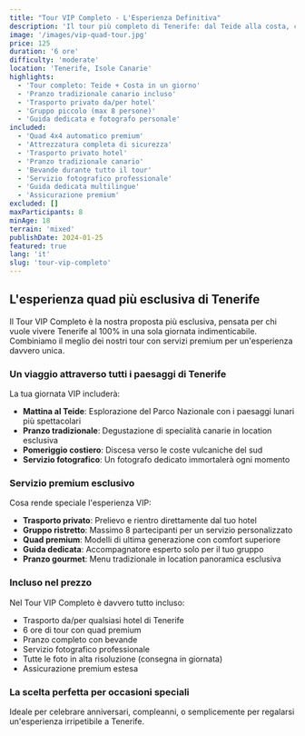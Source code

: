 ```yaml
---
title: "Tour VIP Completo - L'Esperienza Definitiva"
description: 'Il tour più completo di Tenerife: dal Teide alla costa, con pranzo tradizionale e servizio VIP esclusivo'
image: '/images/vip-quad-tour.jpg'
price: 125
duration: '6 ore'
difficulty: 'moderate'
location: 'Tenerife, Isole Canarie'
highlights:
  - 'Tour completo: Teide + Costa in un giorno'
  - 'Pranzo tradizionale canario incluso'
  - 'Trasporto privato da/per hotel'
  - 'Gruppo piccolo (max 8 persone)'
  - 'Guida dedicata e fotografo personale'
included:
  - 'Quad 4x4 automatico premium'
  - 'Attrezzatura completa di sicurezza'
  - 'Trasporto privato hotel'
  - 'Pranzo tradizionale canario'
  - 'Bevande durante tutto il tour'
  - 'Servizio fotografico professionale'
  - 'Guida dedicata multilingue'
  - 'Assicurazione premium'
excluded: []
maxParticipants: 8
minAge: 18
terrain: 'mixed'
publishDate: 2024-01-25
featured: true
lang: 'it'
slug: 'tour-vip-completo'
---
```


## L'esperienza quad più esclusiva di Tenerife

Il Tour VIP Completo è la nostra proposta più esclusiva, pensata per chi vuole vivere Tenerife al 100% in una sola giornata indimenticabile. Combiniamo il meglio dei nostri tour con servizi premium per un'esperienza davvero unica.

### Un viaggio attraverso tutti i paesaggi di Tenerife

La tua giornata VIP includerà:

- **Mattina al Teide**: Esplorazione del Parco Nazionale con i paesaggi lunari più spettacolari
- **Pranzo tradizionale**: Degustazione di specialità canarie in location esclusiva
- **Pomeriggio costiero**: Discesa verso le coste vulcaniche del sud
- **Servizio fotografico**: Un fotografo dedicato immortalerà ogni momento

### Servizio premium esclusivo

Cosa rende speciale l'esperienza VIP:

- **Trasporto privato**: Prelievo e rientro direttamente dal tuo hotel
- **Gruppo ristretto**: Massimo 8 partecipanti per un servizio personalizzato
- **Quad premium**: Modelli di ultima generazione con comfort superiore
- **Guida dedicata**: Accompagnatore esperto solo per il tuo gruppo
- **Pranzo gourmet**: Menu tradizionale in location panoramica esclusiva

### Incluso nel prezzo

Nel Tour VIP Completo è davvero tutto incluso:

- Trasporto da/per qualsiasi hotel di Tenerife
- 6 ore di tour con quad premium
- Pranzo completo con bevande
- Servizio fotografico professionale
- Tutte le foto in alta risoluzione (consegna in giornata)
- Assicurazione premium estesa

### La scelta perfetta per occasioni speciali

Ideale per celebrare anniversari, compleanni, o semplicemente per regalarsi un'esperienza irripetibile a Tenerife.
